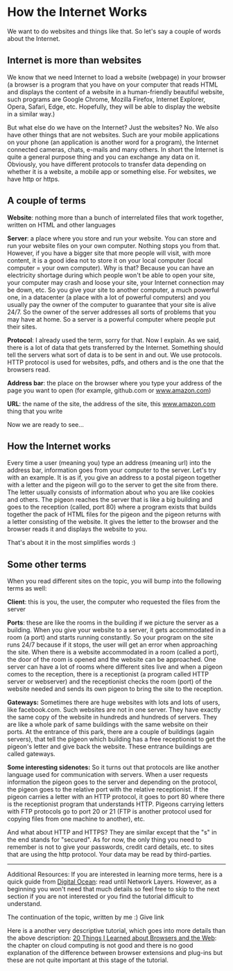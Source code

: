 # How the Internet Works

We want to do websites and things like that. So let's say a couple of words about the Internet. 

## Internet is more than websites
We know that we need Internet to load a website (webpage) in your browser (a browser is a program that you have on your computer that reads HTML and displays the content of a website in a human-friendly beautiful website, such programs are Google Chrome, Mozilla Firefox, Internet Explorer, Opera, Safari, Edge, etc. Hopefully, they will be able to display the website in a similar way.) 

But what else do we have on the Internet? Just the websites? No. We also have other things that are not websites. Such are your mobile applications on your phone (an application is another word for a program), the Internet connected cameras, chats, e-mails and many others. In short the Internet is quite a general purpose thing and you can exchange any data on it. Obviously, you have different protocols to transfer data depending on whether it is a website, a mobile app or something else. For websites, we have http or https. 

## A couple of terms
**Website**: nothing more than a bunch of interrelated files that work together, written on HTML and other languages

**Server**: a place where you store and run your website. You can store and run your website files on your own computer. Nothing stops you from that. However, if you have a bigger site that more people will visit, with more content, it is a good idea not to store it on your local computer (local computer = your own computer). Why is that? Because you can have an electricity shortage during which people won't be able to open your site, your computer may crash and loose your site, your Internet connection may be down, etc. So you give your site to another computer, a much powerful one, in a datacenter (a place with a lot of powerful computers) and you usually pay the owner of the computer to guarantee that your site is alive 24/7. So the owner of the server addresses all sorts of problems that you may have at home. So a server is a powerful computer where people put their sites. 

**Protocol**: I already used the term, sorry for that. Now I explain. As we said, there is a lot of data that gets transferred by the Internet. Something should tell the servers what sort of data is to be sent in and out. We use protocols. HTTP protocol is used for websites, pdfs, and others and is the one that the browsers read. 

**Address bar**: the place on the browser where you type your address of the page you want to open (for example, github.com or www.amazon.com)

**URL**: the name of the site, the address of the site, this www.amazon.com thing that you write 

Now we are ready to see...

## How the Internet works
Every time a user (meaning you) type an address (meaning url) into the address bar, information goes from your computer to the server. Let's try with an example. It is as if, you give an address to a postal pigeon together with a letter and the pigeon will go to the server to get the site from there. The letter usually consists of information about who you are like cookies and others. The pigeon reaches the server that is like a big building and goes to the reception (called, port 80) where a program exists that builds together the pack of HTML files for the pigeon and the pigeon returns with a letter consisting of the website. It gives the letter to the browser and the browser reads it and displays the website to you. 

That's about it in the most simplifies words :) 

## Some other terms

When you read different sites on the topic, you will bump into the following terms as well: 

**Client**: this is you, the user, the computer who requested the files from the server

**Ports**: these are like the rooms in the building if we picture the server as a building. When you give your website to a server, it gets accommodated in a room (a port) and starts running constantly. So your program on the site runs 24/7 because if it stops, the user will get an error when approaching the site. When there is a website accommodated in a room (called a port), the door of the room is opened and the website can be approached. One server can have a lot of rooms where different sites live and when a pigeon comes to the reception, there is a receptionist (a program called HTTP server or webserver) and the receptionist checks the room (port) of the website needed and sends its own pigeon to bring the site to the reception. 

**Gateways:** Sometimes there are huge websites with lots and lots of users, like facebook.com. Such websites are not in one server. They have exactly the same copy of the website in hundreds and hundreds of servers. They are like a whole park of same buildings with the same website on their ports. At the entrance of this park, there are a couple of buildings (again servers), that tell the pigeon which building has a free receptionist to get the pigeon's letter and give back the website. These entrance buildings are called gateways. 

**Some interesting sidenotes:** 
So it turns out that protocols are like another language used for communication with servers. When a user requests information the pigeon goes to the server and depending on the protocol, the pigeon goes to the relative port with the relative receptionist. If the pigeon carries a letter with an HTTP protocol, it goes to port 80 where there is the receptionist program that understands HTTP. Pigeons carrying letters with FTP protocols go to port 20 or 21 (FTP is another protocol used for copying files from one machine to another), etc. 

And what about HTTP and HTTPS? They are similar except that the "s" in the end stands for "secured". As for now, the only thing you need to remember is not to give your passwords, credit card details, etc. to sites that are using the http protocol. Your data may be read by third-parties. 

 ***
Additional Resources: If you are interested in learning more terms, here is a quick guide from [Digital Ocean](https://www.digitalocean.com/community/tutorials/an-introduction-to-networking-terminology-interfaces-and-protocols): read until Network Layers. However, as a beginning you won't need that much details so feel free to skip to the next section if you are not interested or you find the tutorial difficult to understand. 

The continuation of the topic, written by me :) Give link

Here is a another very descriptive tutorial, which goes into more details than the above description: [20 Things I Learned about Browsers and the Web](http://www.20thingsilearned.com/en-US): the chapter on cloud computing is not good and there is no good explanation of the difference between browser extensions and plug-ins but these are not quite important at this stage of the tutorial. 

